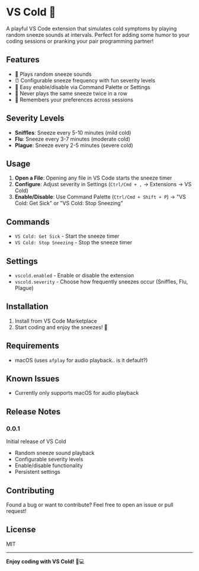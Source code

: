 # VS Cold 🤧

A playful VS Code extension that simulates cold symptoms by playing random sneeze sounds at intervals. Perfect for adding some humor to your coding sessions or pranking your pair programming partner!

## Features

- 🎵 Plays random sneeze sounds
- ⏰ Configurable sneeze frequency with fun severity levels
- 🔕 Easy enable/disable via Command Palette or Settings
- 🎲 Never plays the same sneeze twice in a row
- 💾 Remembers your preferences across sessions

## Severity Levels

- **Sniffles**: Sneeze every 5-10 minutes (mild cold)
- **Flu**: Sneeze every 3-7 minutes (moderate cold)
- **Plague**: Sneeze every 2-5 minutes (severe cold)

## Usage

1. **Open a File**: Opening any file in VS Code starts the sneeze timer
2. **Configure**: Adjust severity in Settings (`Ctrl/Cmd + ,` → Extensions → VS Cold)
3. **Enable/Disable**: Use Command Palette (`Ctrl/Cmd + Shift + P`) → "VS Cold: Get Sick" or "VS Cold: Stop Sneezing"

## Commands

- `VS Cold: Get Sick` - Start the sneeze timer
- `VS Cold: Stop Sneezing` - Stop the sneeze timer

## Settings

- `vscold.enabled` - Enable or disable the extension
- `vscold.severity` - Choose how frequently sneezes occur (Sniffles, Flu, Plague)

## Installation

1. Install from VS Code Marketplace
2. Start coding and enjoy the sneezes! 🤧

## Requirements

- macOS (uses `afplay` for audio playback.. is it default?)

## Known Issues

- Currently only supports macOS for audio playback

## Release Notes

### 0.0.1

Initial release of VS Cold
- Random sneeze sound playback
- Configurable severity levels
- Enable/disable functionality
- Persistent settings

## Contributing

Found a bug or want to contribute? Feel free to open an issue or pull request!

## License

MIT

---

**Enjoy coding with VS Cold!** 🤧💻
